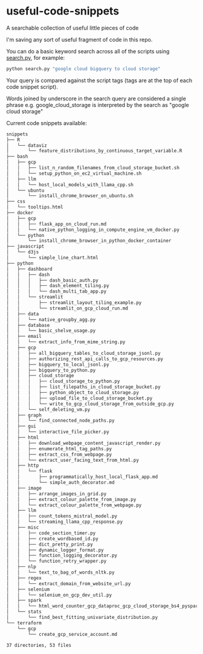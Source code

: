 # useful-code-snippets

A searchable collection of useful little pieces of code

I'm saving any sort of useful fragment of code in this repo.

You can do a basic keyword search across all of the scripts using [search.py](./search.py), for example:

```bash
python search.py "google cloud bigquery to cloud storage"
```

Your query is compared against the script tags (tags are at the top of each code snippet script).

Words joined by underscore in the search query are considered a single phrase e.g. google_cloud_storage is interpreted by the search as "google cloud storage"

Current code snippets available:

```bash
snippets
├── R
│   └── dataviz
│       └── feature_distributions_by_continuous_target_variable.R
├── bash
│   ├── gcp
│   │   ├── list_n_random_filenames_from_cloud_storage_bucket.sh
│   │   └── setup_python_on_ec2_virtual_machine.sh
│   ├── llm
│   │   └── host_local_models_with_llama_cpp.sh
│   └── ubuntu
│       └── install_chrome_browser_on_ubuntu.sh
├── css
│   └── tooltips.html
├── docker
│   ├── gcp
│   │   ├── flask_app_on_cloud_run.md
│   │   └── native_python_logging_in_compute_engine_vm_docker.py
│   └── python
│       └── install_chrome_browser_in_python_docker_container
├── javascript
│   └── d3js
│       └── simple_line_chart.html
├── python
│   ├── dashboard
│   │   ├── dash
│   │   │   ├── dash_basic_auth.py
│   │   │   ├── dash_element_tiling.py
│   │   │   └── dash_multi_tab_app.py
│   │   └── streamlit
│   │       ├── streamlit_layout_tiling_example.py
│   │       └── streamlit_on_gcp_cloud_run.md
│   ├── data
│   │   └── native_groupby_agg.py
│   ├── database
│   │   └── basic_shelve_usage.py
│   ├── email
│   │   └── extract_info_from_mime_string.py
│   ├── gcp
│   │   ├── all_bigquery_tables_to_cloud_storage_jsonl.py
│   │   ├── authorizing_rest_api_calls_to_gcp_resources.py
│   │   ├── bigquery_to_local_jsonl.py
│   │   ├── bigquery_to_python.py
│   │   ├── cloud_storage
│   │   │   ├── cloud_storage_to_python.py
│   │   │   ├── list_filepaths_in_cloud_storage_bucket.py
│   │   │   ├── python_object_to_cloud_storage.py
│   │   │   ├── upload_file_to_cloud_storage_bucket.py
│   │   │   └── write_to_gcp_cloud_storage_from_outside_gcp.py
│   │   └── self_deleting_vm.py
│   ├── graph
│   │   └── find_connected_node_paths.py
│   ├── gui
│   │   └── interactive_file_picker.py
│   ├── html
│   │   ├── download_webpage_content_javascript_render.py
│   │   ├── enumerate_html_tag_paths.py
│   │   ├── extract_css_from_webpage.py
│   │   └── extract_user_facing_text_from_html.py
│   ├── http
│   │   └── flask
│   │       ├── programmatically_host_local_flask_app.md
│   │       └── simple_auth_decorator.md
│   ├── image
│   │   ├── arrange_images_in_grid.py
│   │   ├── extract_colour_palette_from_image.py
│   │   └── extract_colour_palette_from_webpage.py
│   ├── llm
│   │   ├── count_tokens_mistral_model.py
│   │   └── streaming_llama_cpp_response.py
│   ├── misc
│   │   ├── code_section_timer.py
│   │   ├── create_wordbased_id.py
│   │   ├── dict_pretty_print.py
│   │   ├── dynamic_logger_format.py
│   │   ├── function_logging_decorator.py
│   │   └── function_retry_wrapper.py
│   ├── nlp
│   │   └── text_to_bag_of_words_nltk.py
│   ├── regex
│   │   └── extract_domain_from_website_url.py
│   ├── selenium
│   │   └── selenium_on_gcp_dev_util.py
│   ├── spark
│   │   └── html_word_counter_gcp_dataproc_gcp_cloud_storage_bs4_pyspark.md
│   └── stats
│       └── find_best_fitting_univariate_distribution.py
└── terraform
    └── gcp
        └── create_gcp_service_account.md

37 directories, 53 files
```
